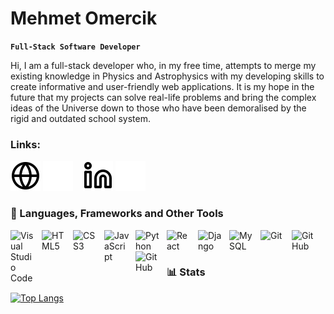 <!-- ### Hi there 👋 -->

# Mehmet Omercik

**`Full-Stack Software Developer`**

Hi, I am a full-stack developer who, in my free time, attempts to merge my existing knowledge in Physics and Astrophysics with my developing skills to create informative and user-friendly web applications. It is my hope in the future that my projects can solve real-life problems and bring the complex ideas of the Universe down to those who have been demoralised by the rigid and outdated school system.

### Links:

[![website](./img/globe-light.svg)](https://mehmetomercik.vercel.app/#gh-light-mode-only)
[![website](./img/globe-dark.svg)](https://mehmetomercik.vercel.app/#gh-dark-mode-only)
&nbsp;&nbsp;
[![website](./img/linkedin-light.svg)](https://linkedin.com/in/mehmet-omercik#gh-light-mode-only)
[![website](./img/linkedin-dark.svg)](https://linkedin.com/in/mehmet-omercik#gh-dark-mode-only)

### 🧰 Languages, Frameworks and Other Tools

<img align="left" alt="Visual Studio Code" width="40px" src="https://cdn.jsdelivr.net/gh/devicons/devicon/icons/vscode/vscode-original.svg" style="padding-right:10px;" />
<img align="left" alt="HTML5" width="40px" src="https://cdn.jsdelivr.net/gh/devicons/devicon/icons/html5/html5-original.svg" style="padding-right:10px;" />
<img align="left" alt="CSS3" width="40px" src="https://cdn.jsdelivr.net/gh/devicons/devicon/icons/css3/css3-original.svg" style="padding-right:10px;" />
<img align="left" alt="JavaScript" width="40px" src="https://cdn.jsdelivr.net/gh/devicons/devicon/icons/javascript/javascript-original.svg" style="padding-right:10px;" />
<img align="left" alt="Python" width="40px" src="https://cdn.jsdelivr.net/gh/devicons/devicon/icons/python/python-original.svg" style="padding-right:10px;" />
<img align="left" alt="React" width="40px" src="https://cdn.jsdelivr.net/gh/devicons/devicon/icons/react/react-original.svg" style="padding-right:10px;" />
<img align="left" alt="Django" width="40px" src="https://cdn.jsdelivr.net/gh/devicons/devicon/icons/django/django-plain-wordmark.svg" style="padding-right:10px;" />
<img align="left" alt="MySQL" width="40px" src="https://cdn.jsdelivr.net/gh/devicons/devicon/icons/mysql/mysql-original.svg" style="padding-right:10px;" />
<img align="left" alt="Git" width="40px" src="https://cdn.jsdelivr.net/gh/devicons/devicon/icons/git/git-original.svg" style="padding-right:10px;" />
<img align="left" alt="GitHub" width="40px" src="https://user-images.githubusercontent.com/3369400/139447912-e0f43f33-6d9f-45f8-be46-2df5bbc91289.png#gh-dark-mode-only" style="padding-right:10px;" />
<img align="left" alt="GitHub" width="40px" src="https://user-images.githubusercontent.com/3369400/139448065-39a229ba-4b06-434b-bc67-616e2ed80c8f.png#gh-light-mode-only" style="padding-right:10px;" />

<!--
[<img align="left" alt="GraphQL" width="40px" src="https://cdn.jsdelivr.net/gh/devicons/devicon/icons/graphql/graphql-plain.svg" style="padding-right:10px;" />][webdevplaylist]
[<img align="left" alt="Node.js" width="40px" src="https://cdn.jsdelivr.net/gh/devicons/devicon/icons/nodejs/nodejs-original.svg" style="padding-right:10px;" />][webdevplaylist]
[<img align="left" alt="MongoDB" width="40px" src="https://cdn.jsdelivr.net/gh/devicons/devicon/icons/mongodb/mongodb-original.svg" style="padding-right:10px;" />][webdevplaylist]
-->
<br />
<br />

### 📊 Stats

<!-- ![Mehmet's GitHub stats](https://github-readme-stats.vercel.app/api?username=mehmetomercik&show_icons=true&theme=tokyonight) -->

[![Top Langs](https://github-readme-stats.vercel.app/api/top-langs/?username=MehmetOmercik&layout=donut&theme=tokyonight)](https://github.com/anuraghazra/github-readme-stats)

[website]: https://mehmetomercik.vercel.app/
[linkedin]: https://linkedin.com/in/codeSTACKr

<!--
**MehmetOmercik/MehmetOmercik** is a ✨ _special_ ✨ repository because its `README.md` (this file) appears on your GitHub profile.

Here are some ideas to get you started:

- 🔭 I’m currently working on ...
- 🌱 I’m currently learning ...
- 👯 I’m looking to collaborate on ...
- 🤔 I’m looking for help with ...
- 💬 Ask me about ...
- 📫 How to reach me: ...
- 😄 Pronouns: ...
- ⚡ Fun fact: ...
-->
